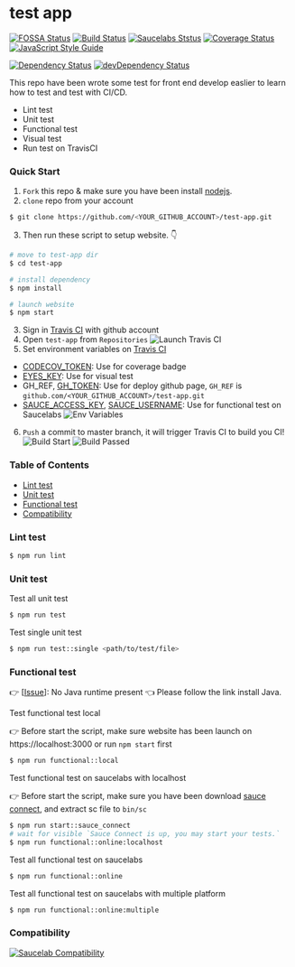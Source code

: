 # test app

[![FOSSA Status][fossa-status-image]][fossa-status-url]
[![Build Status][travis-image]][travis-url]
[![Saucelabs Ststus][sauce-labs-status-image]][sauce-labs-status-url]
[![Coverage Status][codecov-image]][codecov-url]
[![JavaScript Style Guide][standard-image]][standard-url]  

[![Dependency Status][david-dm-image]][david-dm-url]
[![devDependency Status][david-dm-dev-image]][david-dm-dev-url]
<!--[![HitCount][hit-count-image]][hit-count-url]-->

This repo have been wrote some test for front end develop easlier to learn how to test and test with CI/CD.

- Lint test
- Unit test
- Functional test
- Visual test
- Run test on TravisCI

### Quick Start
1. `Fork` this repo & make sure you have been install [nodejs][].
2. `clone` repo from your account
```zsh
$ git clone https://github.com/<YOUR_GITHUB_ACCOUNT>/test-app.git
```
3. Then run these script to setup website. 👇

```zsh
# move to test-app dir
$ cd test-app

# install dependency
$ npm install

# launch website
$ npm start
```
3. Sign in [Travis CI][] with github account
4. Open `test-app` from `Repositories`
  ![Launch Travis CI][launch-image]
5. Set environment variables on [Travis CI][]
  - [CODECOV_TOKEN][]: Use for coverage badge
  - [EYES_KEY][]: Use for visual test
  - GH_REF, [GH_TOKEN][]: Use for deploy github page, `GH_REF` is `github.com/<YOUR_GITHUB_ACCOUNT>/test-app.git`
  - [SAUCE_ACCESS_KEY][], [SAUCE_USERNAME][]: Use for functional test on Saucelabs
  ![Env Variables][env-var-image]
6. `Push` a commit to master branch, it will trigger Travis CI to build you CI!
  ![Build Start][build-start-image]
  ![Build Passed][build-passed-image]


### Table of Contents
- [Lint test]
- [Unit test]
- [Functional test]
- [Compatibility]

### Lint test
```zsh
$ npm run lint
```

### Unit test

Test all unit test
```zsh
$ npm run test
```

Test single unit test
```zsh
$ npm run test::single <path/to/test/file>
```

### Functional test

👉 [[Issue][]]: No Java runtime present 👈  Please follow the link install Java.

Test functional test local

👉 Before start the script, make sure website has been launch on https://localhost:3000 or run `npm start` first
```zsh
$ npm run functional::local
```

Test functional test on saucelabs with localhost

👉 Before start the script, make sure you have been download [sauce connect], and extract sc file to `bin/sc`
```zsh
$ npm run start::sauce_connect
# wait for visible `Sauce Connect is up, you may start your tests.`
$ npm run functional::online:localhost
```

Test all functional test on saucelabs
```zsh
$ npm run functional::online
```

Test all functional test on saucelabs with multiple platform
```zsh
$ npm run functional::online:multiple
```

### Compatibility
[![Saucelab Compatibility][compatibility-image]][compatibility-url]


<!-- badge -->
[fossa-status-image]: https://app.fossa.io/api/projects/git%2Bgithub.com%2Fsky172839465%2Ftest-app.svg?type=shield
[fossa-status-url]: https://app.fossa.io/projects/git%2Bgithub.com%2Fsky172839465%2Ftest-app?ref=badge_shield
[travis-image]: https://img.shields.io/travis/sky172839465/test-app.svg
[travis-url]: https://travis-ci.org/sky172839465/test-app
[sauce-labs-status-image]: https://saucelabs.com/buildstatus/sky810684?auth=2ba1bc713e96348bdc016376a5c28b9c
[sauce-labs-status-url]: https://saucelabs.com/u/sky810684
[codecov-image]: https://img.shields.io/codecov/c/github/sky172839465/test-app.svg
[codecov-url]: https://codecov.io/gh/sky172839465/test-app
[standard-image]: https://img.shields.io/badge/code_style-standard-brightgreen.svg
[standard-url]: https://standardjs.com
[david-dm-image]: https://david-dm.org/sky172839465/test-app.svg
[david-dm-url]: https://david-dm.org/sky172839465/test-app
[david-dm-dev-image]: https://david-dm.org/sky172839465/test-app/dev-status.svg
[david-dm-dev-url]: https://david-dm.org/sky172839465/test-app#info=devDependencies
[hit-count-image]: http://hits.dwyl.io/sky172839465/test-app.svg
[hit-count-url]: http://hits.dwyl.io/sky172839465/test-app
[compatibility-image]: https://saucelabs.com/browser-matrix/sky810684.svg
[compatibility-url]: https://saucelabs.com/u/sky810684

<!-- install -->
[nodejs]: https://nodejs.org
[Travis CI]: https://travis-ci.org/
[launch-image]: https://user-images.githubusercontent.com/9082423/52385822-50d80d00-2abe-11e9-97ce-acf44ac642f3.png
[env-var-image]: https://user-images.githubusercontent.com/9082423/52385867-8250d880-2abe-11e9-9a5f-613d8ac5cc89.png
[CODECOV_TOKEN]: https://codecov.io
[EYES_KEY]: https://applitools.com
[GH_TOKEN]: https://github.com/settings/tokens
[SAUCE_ACCESS_KEY]: https://saucelabs.com/
[SAUCE_USERNAME]: https://saucelabs.com/
[build-start-image]: https://user-images.githubusercontent.com/9082423/52386407-f3918b00-2ac0-11e9-821a-4f0123cd0d85.png
[build-passed-image]: https://user-images.githubusercontent.com/9082423/52386440-22a7fc80-2ac1-11e9-97dd-b81cb975085a.png

<!-- table of contents -->
[Lint test]: https://github.com/sky172839465/test-app#lint-test
[Unit Test]: https://github.com/sky172839465/test-app#unit-test
[Functional Test]: https://github.com/sky172839465/test-app#functional-test
[Environment Variables]: https://github.com/sky172839465/test-app#environment-variables
[Compatibility]: https://github.com/sky172839465/test-app#compatibility

<!-- Functional Test -->
[Issue]: https://github.com/vvo/selenium-standalone/issues/140#issuecomment-151254279
[sauce connect]: https://wiki.saucelabs.com/display/DOCS/Basic+Sauce+Connect+Proxy+Setup#BasicSauceConnectProxySetup-SettingUpSauceConnect
